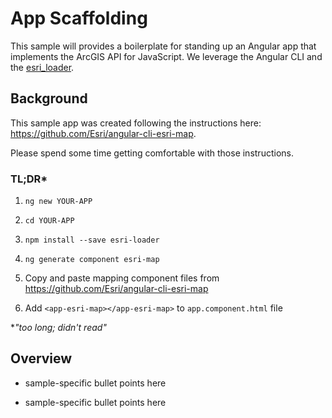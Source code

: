 # App Scaffolding

This sample will provides a boilerplate for standing up an Angular app that implements the ArcGIS API for JavaScript.  We leverage the Angular CLI and the [esri_loader](https://github.com/Esri/esri-loader).

## Background

This sample app was created following the instructions here: https://github.com/Esri/angular-cli-esri-map.

Please spend some time getting comfortable with those instructions.

### TL;DR*

1. `ng new YOUR-APP`

2. `cd YOUR-APP`

3. `npm install --save esri-loader`

4. `ng generate component esri-map`

5. Copy and paste mapping component files from https://github.com/Esri/angular-cli-esri-map

6. Add `<app-esri-map></app-esri-map>` to `app.component.html` file

*_"too long; didn't read"_

## Overview

- sample-specific bullet points here

- sample-specific bullet points here
